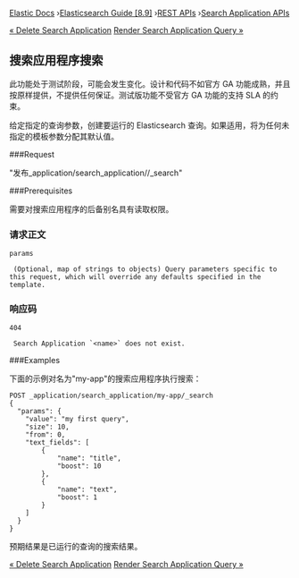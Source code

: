 

[Elastic Docs](/guide/) ›[Elasticsearch Guide [8.9]](index.md) ›[REST
APIs](rest-apis.md) ›[Search Application APIs](search-application-apis.md)

[« Delete Search Application](delete-search-application.md) [Render Search
Application Query »](search-application-render-query.md)

## 搜索应用程序搜索

此功能处于测试阶段，可能会发生变化。设计和代码不如官方 GA 功能成熟，并且按原样提供，不提供任何保证。测试版功能不受官方 GA 功能的支持 SLA 的约束。

给定指定的查询参数，创建要运行的 Elasticsearch 查询。如果适用，将为任何未指定的模板参数分配其默认值。

###Request

"发布_application/search_application<name>//_search"

###Prerequisites

需要对搜索应用程序的后备别名具有读取权限。

### 请求正文

`params`

     (Optional, map of strings to objects) Query parameters specific to this request, which will override any defaults specified in the template. 

### 响应码

`404`

     Search Application `<name>` does not exist. 

###Examples

下面的示例对名为"my-app"的搜索应用程序执行搜索：

    
    
    POST _application/search_application/my-app/_search
    {
      "params": {
        "value": "my first query",
        "size": 10,
        "from": 0,
        "text_fields": [
            {
                "name": "title",
                "boost": 10
            },
            {
                "name": "text",
                "boost": 1
            }
        ]
      }
    }

预期结果是已运行的查询的搜索结果。

[« Delete Search Application](delete-search-application.md) [Render Search
Application Query »](search-application-render-query.md)
